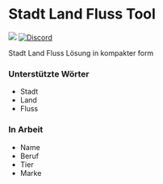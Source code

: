 # Stadt Land Fluss Tool

[![](https://img.shields.io/github/license/mashape/apistatus.svg)](https://github.com/slftool/slftool.github.io/blob/master/LICENSE)
[![Discord](https://discordapp.com/api/guilds/365206523749728266/embed.png)](https://discord.gg/rpvdY42)

Stadt Land Fluss Lösung in kompakter form

### Unterstützte Wörter
* Stadt
* Land
* Fluss

### In Arbeit
* Name
* Beruf
* Tier
* Marke
